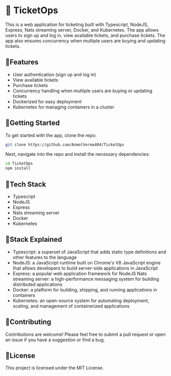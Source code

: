 # 📌 TicketOps

This is a web application for ticketing built with Typescript, NodeJS, Express, Nats streaming server, Docker, and Kubernetes. The app allows users to sign up and log in, view available tickets, and purchase tickets. The app also ensures concurrency when multiple users are buying and updating tickets.

## 🚩Features

- User authentication (sign up and log in)
- View available tickets
- Purchase tickets
- Concurrency handling when multiple users are buying or updating tickets
- Dockerized for easy deployment
- Kubernetes for managing containers in a cluster

## 🚩Getting Started

To get started with the app, clone the repo:

```bash
git clone https://github.com/AnmolVerma404/TicketOps
```

Next, navigate into the repo and install the necessary dependencies:

```bash
cd TicketOps
npm install
```

<!-- To start the app, run:

npm start
The app will be available at http://localhost:3000. -->

## 🚩Tech Stack

- Typescript
- NodeJS
- Express
- Nats streaming server
- Docker
- Kubernetes

## 🚩Stack Explained

- Typescript: a superset of JavaScript that adds static type definitions and other features to the language
- NodeJS: a JavaScript runtime built on Chrome's V8 JavaScript engine that allows developers to build server-side applications in JavaScript
- Express: a popular web application framework for NodeJS
  Nats streaming server: a high-performance messaging system for building distributed applications
- Docker: a platform for building, shipping, and running applications in containers
- Kubernetes: an open-source system for automating deployment, scaling, and management of containerized applications

## 🚩Contributing

Contributions are welcome! Please feel free to submit a pull request or open an issue if you have a suggestion or find a bug.

## 🚩License

This project is licensed under the MIT License.
